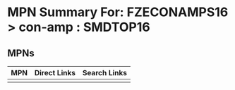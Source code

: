 



# MPN Summary For: FZECONAMPS16 > con-amp : SMDTOP16

## MPNs
  

|MPN|Direct Links|Search Links|
| :--- | :--- | :--- |
||||
